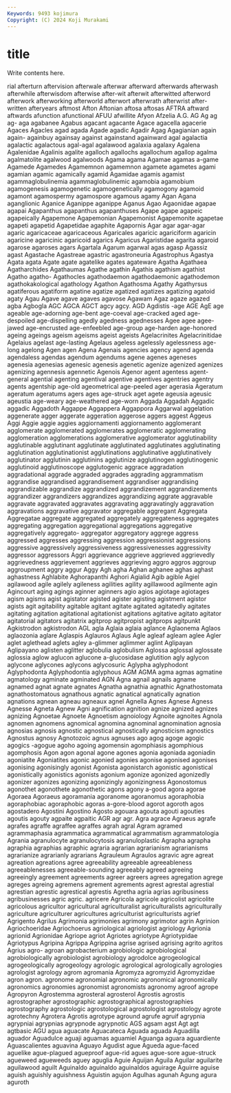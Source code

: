 ```yaml
---
Keywords: 9493 kojimura
Copyright: (C) 2024 Koji Murakami
---
```


# title

Write contents here.



rial afterturn aftervision afterwale afterwar afterward
afterwards afterwash afterwhile afterwisdom afterwise after-wit afterwit afterwitted afterword afterwork
afterworking afterworld afterwort afterwrath afterwrist after-written afteryears aftmost Afton Aftonian
aftosa aftosas AFTRA aftward aftwards afunction afunctional AFUU afwillite Afyon
Afzelia A.G. AG Ag ag ag- aga agabanee Agabus agacant
agacante Agace agacella agacerie Agaces Agacles agad agada Agade agadic
Agadir Agag Agagianian again again- againbuy againsay against againstand againward
agal agalactia agalactic agalactous agal-agal agalawood agalaxia agalaxy Agalena Agalenidae
Agalinis agalite agalloch agallochs agallochum agallop agalma agalmatolite agalwood agalwoods
Agama agama Agamae agamas a-game Agamede Agamedes Agamemnon agamemnon agamete
agametes agami agamian agamic agamically agamid Agamidae agamis agamist agammaglobulinemia
agammaglobulinemic agamobia agamobium agamogenesis agamogenetic agamogenetically agamogony agamoid agamont agamospermy
agamospore agamous agamy Agan Agana aganglionic Aganice Aganippe aganippe Aganus
Agao Agaonidae agapae agapai Agapanthus agapanthus agapanthuses Agape agape agapeic
agapeically Agapemone Agapemonian Agapemonist Agapemonite agapetae agapeti agapetid Agapetidae agaphite
Agapornis Agar agar agar-agar agaric agaricaceae agaricaceous Agaricales agaricic agariciform
agaricin agaricine agaricinic agaricoid agarics Agaricus Agaristidae agarita agaroid agarose
agaroses agars Agartala Agarum agarwal agas agasp Agassiz agast Agastache
Agastreae agastric agastroneuria Agastrophus Agastya Agata agata Agate agate agatelike
agates agateware Agatha Agathaea Agatharchides Agathaumas Agathe agathin Agathis agathism
agathist Agatho agatho- Agathocles agathodaemon agathodaemonic agathodemon agathokakological agathology Agathon
Agathosma Agathy Agathyrsus agatiferous agatiform agatine agatize agatized agatizes agatizing
agatoid agaty Agau Agave agave agaves agavose Agawam Agaz agaze
agazed agba Agbogla AGC AGCA AGCT agcy agcy. AGD Agdistis
-age AGE AgE age ageable age-adorning age-bent age-coeval age-cracked aged
age-despoiled age-dispelling agedly agedness agednesses Agee agee agee-jawed age-encrusted age-enfeebled
age-group age-harden age-honored ageing ageings ageism ageisms ageist ageists Agelacrinites
Agelacrinitidae Agelaius agelast age-lasting Agelaus ageless agelessly agelessness age-long agelong
Agen agen Agena Agenais agencies agency agend agenda agendaless agendas
agendum agendums agene agenes ageneses agenesia agenesias agenesic agenesis agenetic
agenize agenized agenizes agenizing agennesis agennetic Agenois Agenor agent agentess
agent-general agential agenting agentival agentive agentives agentries agentry agents agentship
age-old ageometrical age-peeled ager agerasia Ageratum ageratum ageratums agers ages
age-struck aget agete ageusia ageusic ageustia age-weary age-weathered age-worn Aggada
Aggadah Aggadic aggadic Aggadoth Aggappe Aggappera Aggappora Aggarwal aggelation aggenerate
agger aggerate aggeration aggerose aggers aggest Aggeus Aggi Aggie aggie
aggies aggiornamenti aggiornamento agglomerant agglomerate agglomerated agglomerates agglomeratic agglomerating agglomeration
agglomerations agglomerative agglomerator agglutinability agglutinable agglutinant agglutinate agglutinated agglutinates agglutinating
agglutination agglutinationist agglutinations agglutinative agglutinatively agglutinator agglutinin agglutinins agglutinize agglutinogen
agglutinogenic agglutinoid agglutinoscope agglutogenic aggrace aggradation aggradational aggrade aggraded aggrades
aggrading aggrammatism aggrandise aggrandised aggrandisement aggrandiser aggrandising aggrandizable aggrandize aggrandized
aggrandizement aggrandizements aggrandizer aggrandizers aggrandizes aggrandizing aggrate aggravable aggravate aggravated
aggravates aggravating aggravatingly aggravation aggravations aggravative aggravator aggregable aggregant Aggregata
Aggregatae aggregate aggregated aggregately aggregateness aggregates aggregating aggregation aggregational aggregations
aggregative aggregatively aggregato- aggregator aggregatory aggrege aggress aggressed aggresses aggressing
aggression aggressionist aggressions aggressive aggressively aggressiveness aggressivenesses aggressivity aggressor aggressors
Aggri aggrievance aggrieve aggrieved aggrievedly aggrievedness aggrievement aggrieves aggrieving aggro
aggros aggroup aggroupment aggry aggur Aggy Agh agha Aghan aghanee
aghas aghast aghastness Aghlabite Aghorapanthi Aghori Agialid Agib agible Agiel
agilawood agile agilely agileness agilities agility agillawood agilmente agin Agincourt
aging agings aginner aginners agio agios agiotage agiotages agism agisms
agist agistator agisted agister agisting agistment agistor agists agit agitability
agitable agitant agitate agitated agitatedly agitates agitating agitation agitational agitationist
agitations agitative agitato agitator agitatorial agitators agitatrix agitprop agitpropist agitprops
agitpunkt Agkistrodon agkistrodon AGL agla Aglaia aglaia aglance Aglaonema Aglaos
aglaozonia aglare Aglaspis Aglauros Aglaus Agle agleaf agleam aglee Agler
aglet aglethead aglets agley a-glimmer aglimmer aglint Aglipayan Aglipayano aglisten
aglitter aglobulia aglobulism Aglossa aglossal aglossate aglossia aglow aglucon aglucone
a-glucosidase aglutition agly aglycon aglycone aglycones aglycons aglycosuric Aglypha aglyphodont
Aglyphodonta Aglyphodontia aglyphous AGM AGMA agma agmas agmatine agmatology agminate
agminated AGN Agna agnail agnails agname agnamed agnat agnate agnates
Agnatha agnathia agnathic Agnathostomata agnathostomatous agnathous agnatic agnatical agnatically agnation
agnations agnean agneau agneaux agnel Agnella Agnes Agnese Agness Agnesse
Agneta Agnew Agni agnification agnition agnize agnized agnizes agnizing Agnoetae
Agnoete Agnoetism agnoiology Agnoite agnoites Agnola agnomen agnomens agnomical agnomina
agnominal agnomination agnosia agnosias agnosis agnostic agnostical agnostically agnosticism agnostics
Agnostus agnosy Agnotozoic agnus agnuses ago agog agoge agogic agogics
-agogue agoho agoing agomensin agomphiasis agomphious agomphosis Agon agon agonal
agone agones agonia agoniada agoniadin agoniatite Agoniatites agonic agonied agonies
agonise agonised agonises agonising agonisingly agonist Agonista agonistarch agonistic agonistical
agonistically agonistics agonists agonium agonize agonized agonizedly agonizer agonizes agonizing
agonizingly agonizingness Agonostomus agonothet agonothete agonothetic agons agony a-good agora
agorae Agoraea Agoraeus agoramania agoranome agoranomus agoraphobia agoraphobiac agoraphobic agoras
a-gore-blood agorot agoroth agos agostadero Agostini Agostino Agosto agouara agouta
agouti agouties agoutis agouty agpaite agpaitic AGR agr agr. Agra
agrace Agraeus agrafe agrafes agraffe agraffee agraffes agrah agral Agram
agramed agrammaphasia agrammatica agrammatical agrammatism agrammatologia Agrania agranulocyte agranulocytosis agranuloplastic
Agrapha agrapha agraphia agraphias agraphic agraria agrarian agrarianism agrarianisms agrarianize
agrarianly agrarians Agrauleum Agraulos agravic agre agreat agreation agreations agree
agreeability agreeable agreeableness agreeablenesses agreeable-sounding agreeably agreed agreeing agreeingly agreement
agreements agreer agreers agrees agregation agrege agreges agreing agremens agrement
agrements agrest agrestal agrestial agrestian agrestic agrestical agrestis Agretha agria
agrias agribusiness agribusinesses agric agric. agricere Agricola agricole agricolist agricolite
agricolous agricultor agricultural agriculturalist agriculturalists agriculturally agriculture agriculturer agricultures agriculturist
agriculturists agrief Agrigento Agrilus Agrimonia agrimonies agrimony agrimotor agrin Agrinion
Agriochoeridae Agriochoerus agriological agriologist agriology Agrionia agrionid Agrionidae Agriope agriot
Agriotes agriotype Agriotypidae Agriotypus Agripina Agrippa Agrippina agrise agrised agrising
agrito agritos Agrius agro- agroan agrobacterium agrobiologic agrobiological agrobiologically agrobiologist
agrobiology agrodolce agrogeological agrogeologically agrogeology agrologic agrological agrologically agrologies agrologist
agrology agrom agromania Agromyza agromyzid Agromyzidae agron agron. agronome agronomial
agronomic agronomical agronomically agronomics agronomies agronomist agronomists agronomy agroof agrope
Agropyron Agrostemma agrosteral agrosterol Agrostis agrostis agrostographer agrostographic agrostographical agrostographies
agrostography agrostologic agrostological agrostologist agrostology agrote agrotechny Agrotera Agrotis agrotype
aground agrufe agruif agrypnia agrypniai agrypnias agrypnode agrypnotic AGS agsam
agst Agt agt agtbasic AGU agua aguacate Aguacateca Aguada aguada
Aguadilla aguador Aguadulce aguaji aguamas aguamiel Aguanga aguara aguardiente Aguascalientes
aguavina Aguayo Agudist ague Agueda ague-faced aguelike ague-plagued agueproof ague-rid
agues ague-sore ague-struck agueweed agueweeds aguey aguglia Aguie Aguijan Aguila
Aguilar aguilarite aguilawood aguilt Aguinaldo aguinaldo aguinaldos aguirage Aguirre aguise
aguish aguishly aguishness Aguistin agujon Agulhas agunah Agung agura aguroth
